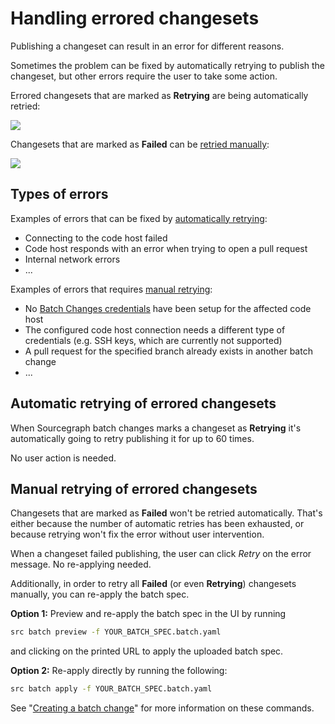 # Handling errored changesets

Publishing a changeset can result in an error for different reasons.

Sometimes the problem can be fixed by automatically retrying to publish the changeset, but other errors require the user to take some action.

Errored changesets that are marked as **Retrying** are being automatically retried:

<img src="https://sourcegraphstatic.com/docs/images/batch_changes/retrying_changeset.png" class="screenshot">

Changesets that are marked as **Failed** can be [retried manually](#manual-retrying-of-errored-changesets):

<img src="https://sourcegraphstatic.com/docs/images/batch_changes/failed_changeset_retry.png" class="screenshot">

## Types of errors

Examples of errors that can be fixed by [automatically retrying](#automatic-retrying-of-errored-changesets):

- Connecting to the code host failed
- Code host responds with an error when trying to open a pull request
- Internal network errors
- ...

Examples of errors that requires [manual retrying](#manual-retrying-by-re-applying-the-batch-change-spec):

- No [Batch Changes credentials](configuring_user_credentials.md) have been setup for the affected code host
- The configured code host connection needs a different type of credentials (e.g. SSH keys, which are currently not supported)
- A pull request for the specified branch already exists in another batch change
- ...

## Automatic retrying of errored changesets

When Sourcegraph batch changes marks a changeset as **Retrying** it's automatically going to retry publishing it for up to 60 times.

No user action is needed.

## Manual retrying of errored changesets

Changesets that are marked as **Failed** won't be retried automatically. That's either because the number of automatic retries has been exhausted, or because retrying won't fix the error without user intervention.

When a changeset failed publishing, the user can click _Retry_ on the error message. No re-applying needed.

Additionally, in order to retry all **Failed** (or even **Retrying**) changesets manually, you can re-apply the batch spec.

**Option 1:** Preview and re-apply the batch spec in the UI by running

```bash
src batch preview -f YOUR_BATCH_SPEC.batch.yaml
```

and clicking on the printed URL to apply the uploaded batch spec.

**Option 2:** Re-apply directly by running the following:

```bash
src batch apply -f YOUR_BATCH_SPEC.batch.yaml
```

See "[Creating a batch change](creating_a_batch_change.md)" for more information on these commands.
